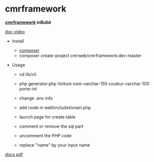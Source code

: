 # cmrframework
**[cmrframework](http://cmrweb.free.fr) inBulid**
 
 

 [doc video](https://www.youtube.com/watch?v=Lm_Fg96LNuI&feature=youtu.be)

 
  * Install
    -  [composer](https://getcomposer.org/download/)
    - composer create-project cmrweb/cmrframework:dev-master 

  * Usage
    - cd lib/cli
    - php generator.php Voiture nom-varchar-150 couleur-varchar-100 porte-int 
   
    - change .env info
    - add route in web\includes\main.php
    - launch page for create table
    - comment or remove the sql part
    - uncomment the PHP code
    - replace "name" by your input name
 

 [docs pdf](https://docs.google.com/presentation/d/1FP2pDqd5z5KtJ_tku4P9MljjPUj33xVLkF9VqpDlFII/edit?usp=sharing)


